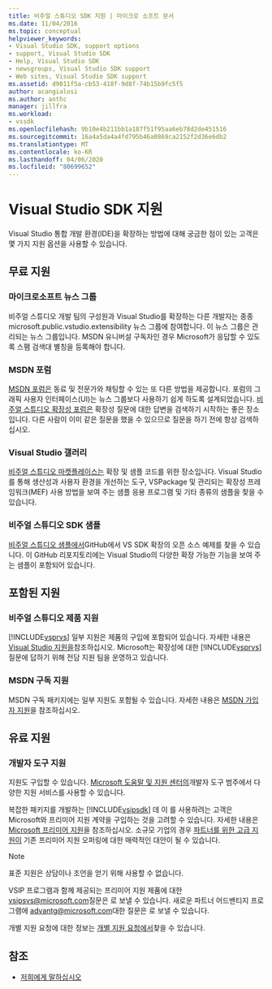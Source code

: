 ```yaml
---
title: 비주얼 스튜디오 SDK 지원 | 마이크로 소프트 문서
ms.date: 11/04/2016
ms.topic: conceptual
helpviewer_keywords:
- Visual Studio SDK, support options
- support, Visual Studio SDK
- Help, Visual Studio SDK
- newsgroups, Visual Studio SDK support
- Web sites, Visual Studio SDK support
ms.assetid: d9011f5a-cb53-418f-9d8f-74b15b9fc5f5
author: acangialosi
ms.author: anthc
manager: jillfra
ms.workload:
- vssdk
ms.openlocfilehash: 9b10e4b211bb1a187f51f95aa6eb78d2de451516
ms.sourcegitcommit: 16a4a5da4a4fd795b46a0869ca2152f2d36e6db2
ms.translationtype: MT
ms.contentlocale: ko-KR
ms.lasthandoff: 04/06/2020
ms.locfileid: "80699652"
---
```

# <a name="support-for-the-visual-studio-sdk"></a>Visual Studio SDK 지원
Visual Studio 통합 개발 환경(IDE)을 확장하는 방법에 대해 궁금한 점이 있는 고객은 몇 가지 지원 옵션을 사용할 수 있습니다.

## <a name="free-support"></a>무료 지원

### <a name="microsoft-newsgroups"></a>마이크로소프트 뉴스 그룹
 비주얼 스튜디오 개발 팀의 구성원과 Visual Studio를 확장하는 다른 개발자는 종종 microsoft.public.vstudio.extensibility 뉴스 그룹에 참여합니다. 이 뉴스 그룹은 관리되는 뉴스 그룹입니다. MSDN 유니버설 구독자인 경우 Microsoft가 응답할 수 있도록 스팸 검색대 별칭을 등록해야 합니다.

### <a name="msdn-forums"></a>MSDN 포럼
 [MSDN 포럼은](https://social.msdn.microsoft.com/Forums/en-US/home) 동료 및 전문가와 채팅할 수 있는 또 다른 방법을 제공합니다. 포럼의 그래픽 사용자 인터페이스(UI)는 뉴스 그룹보다 사용하기 쉽게 하도록 설계되었습니다. [비주얼 스튜디오 확장성 포럼은](/azure/devops/integrate/index?view=azure-devops&viewFallbackFrom=vsts) 확장성 질문에 대한 답변을 검색하기 시작하는 좋은 장소입니다. 다른 사람이 이미 같은 질문을 했을 수 있으므로 질문을 하기 전에 항상 검색하십시오.

### <a name="visual-studio-gallery"></a>Visual Studio 갤러리
 [비주얼 스튜디오 마켓플레이스는](https://marketplace.visualstudio.com/) 확장 및 샘플 코드를 위한 장소입니다. Visual Studio를 통해 생산성과 사용자 환경을 개선하는 도구, VSPackage 및 관리되는 확장성 프레임워크(MEF) 사용 방법을 보여 주는 샘플 응용 프로그램 및 기타 종류의 샘플을 찾을 수 있습니다.

### <a name="visual-studio-sdk-samples"></a>비주얼 스튜디오 SDK 샘플

[비주얼 스튜디오 샘플에서](https://github.com/Microsoft/VSSDK-Extensibility-Samples)GitHub에서 VS SDK 확장의 오픈 소스 예제를 찾을 수 있습니다. 이 GitHub 리포지토리에는 Visual Studio의 다양한 확장 가능한 기능을 보여 주는 샘플이 포함되어 있습니다.

## <a name="included-support"></a>포함된 지원

### <a name="visual-studio-product-support"></a>비주얼 스튜디오 제품 지원
 [!INCLUDE[vsprvs](../code-quality/includes/vsprvs_md.md)] 일부 지원은 제품의 구입에 포함되어 있습니다. 자세한 내용은 [Visual Studio 지원을](https://msdn.microsoft.com/vstudio/cc136615.aspx)참조하십시오. Microsoft는 확장성에 대한 [!INCLUDE[vsprvs](../code-quality/includes/vsprvs_md.md)] 질문에 답하기 위해 전담 지원 팀을 운영하고 있습니다.

### <a name="msdn-subscription-support"></a>MSDN 구독 지원
 MSDN 구독 패키지에는 일부 지원도 포함될 수 있습니다. 자세한 내용은 [MSDN 가입자 지원](https://msdn.microsoft.com/subscriptions/aa718661.aspx)을 참조하십시오.

## <a name="paid-support"></a>유료 지원

### <a name="developer-tools-support"></a>개발자 도구 지원

지원도 구입할 수 있습니다. [Microsoft 도움말 및 지원 센터의](https://support.microsoft.com/supportforbusiness/productselection?fltadd=sps-business-1&sapId=4fd4947b-15ea-ce01-080f-97f2ca3c76e8)개발자 도구 범주에서 다양한 지원 서비스를 사용할 수 있습니다.

복잡한 패키지를 개발하는 [!INCLUDE[vsipsdk](../extensibility/includes/vsipsdk_md.md)] 데 이 를 사용하려는 고객은 Microsoft와 프리미어 지원 계약을 구입하는 것을 고려할 수 있습니다. 자세한 내용은 [Microsoft 프리미어 지원](https://support.microsoft.com/premier)을 참조하십시오. 소규모 기업의 경우 [파트너를 위한 고급 지원이](https://partner.microsoft.com/support/advanced-cloud-support) 기존 프리미어 지원 오퍼링에 대한 매력적인 대안이 될 수 있습니다.

> [!NOTE]
> 표준 지원은 상담이나 조언을 얻기 위해 사용할 수 없습니다.

VSIP 프로그램과 함께 제공되는 프리미어 지원 제품에 대한 [vsipsvs@microsoft.com](mailto:vsipsvs@microsoft.com)질문은 로 보낼 수 있습니다. 새로운 파트너 어드밴티지 프로그램에 [advantg@microsoft.com](mailto:advantg@microsoft.com)대한 질문은 로 보낼 수 있습니다.

개별 지원 요청에 대한 정보는 [개별 지원 요청에서](https://support.microsoft.com/supportforbusiness/productselection)찾을 수 있습니다.

## <a name="see-also"></a>참조

- [저희에게 말하십시오](../ide/feedback-options.md)
